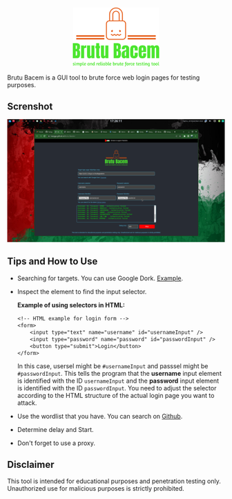 <p align="center">
  <img src="https://github.com/hangga/Brutu-Bacem/blob/main/brutu-bacem-high-resolution-logo-transparent.png?raw=true" width="200px"/>
</p>

Brutu Bacem is a GUI tool to brute force web login pages for testing purposes.

## Screnshot
<img width="700px" src="https://github.com/hangga/Brutu-Bacem/blob/main/brutu-baem-web-blur.png?raw=true"/>

## Tips and How to Use
- Searching for targets. You can use Google Dork. <a target="_blank" href="https://www.google.com/search?q=inurl%3A+%22admin%22+%22co.il%22">Example</a>.
- Inspect the element to find the input selector.
 
  **Example of using selectors in HTML:**

  ```
  <!-- HTML example for login form -->
  <form>
      <input type="text" name="username" id="usernameInput" />
      <input type="password" name="password" id="passwordInput" />
      <button type="submit">Login</button>
  </form>
  ```
  In this case, usersel might be `#usernameInput` and passsel might be `#passwordInput`. This tells the program that the **username** input element is identified with the ID `usernameInput` and the **password** input element is identified with the ID `passwordInput`. You need to adjust the selector according to the HTML structure of the actual login page you want to attack.

- Use the wordlist that you have. You can search on <a href="https://github.com/topics/password-list?o=desc&s=updated"> Github</a>.
- Determine delay and Start.
- Don't forget to use a proxy.

## Disclaimer
This tool is intended for educational purposes and penetration testing only. Unauthorized use for malicious purposes is strictly prohibited.
